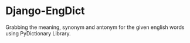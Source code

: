 # Django-EngDict

Grabbing the meaning, synonym and antonym for the given english words using PyDictionary Library.
